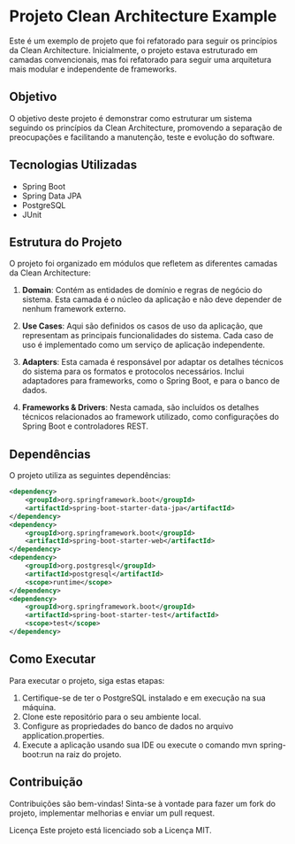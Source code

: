 # Projeto Clean Architecture Example

Este é um exemplo de projeto que foi refatorado para seguir os princípios da Clean Architecture. Inicialmente, o projeto estava estruturado em camadas convencionais, mas foi refatorado para seguir uma arquitetura mais modular e independente de frameworks.

## Objetivo

O objetivo deste projeto é demonstrar como estruturar um sistema seguindo os princípios da Clean Architecture, promovendo a separação de preocupações e facilitando a manutenção, teste e evolução do software.

## Tecnologias Utilizadas

- Spring Boot
- Spring Data JPA
- PostgreSQL
- JUnit

## Estrutura do Projeto

O projeto foi organizado em módulos que refletem as diferentes camadas da Clean Architecture:

1. **Domain**: Contém as entidades de domínio e regras de negócio do sistema. Esta camada é o núcleo da aplicação e não deve depender de nenhum framework externo.

2. **Use Cases**: Aqui são definidos os casos de uso da aplicação, que representam as principais funcionalidades do sistema. Cada caso de uso é implementado como um serviço de aplicação independente.

3. **Adapters**: Esta camada é responsável por adaptar os detalhes técnicos do sistema para os formatos e protocolos necessários. Inclui adaptadores para frameworks, como o Spring Boot, e para o banco de dados.

4. **Frameworks & Drivers**: Nesta camada, são incluídos os detalhes técnicos relacionados ao framework utilizado, como configurações do Spring Boot e controladores REST.

## Dependências

O projeto utiliza as seguintes dependências:

```xml
<dependency>
    <groupId>org.springframework.boot</groupId>
    <artifactId>spring-boot-starter-data-jpa</artifactId>
</dependency>
<dependency>
    <groupId>org.springframework.boot</groupId>
    <artifactId>spring-boot-starter-web</artifactId>
</dependency>
<dependency>
    <groupId>org.postgresql</groupId>
    <artifactId>postgresql</artifactId>
    <scope>runtime</scope>
</dependency>
<dependency>
    <groupId>org.springframework.boot</groupId>
    <artifactId>spring-boot-starter-test</artifactId>
    <scope>test</scope>
</dependency>
```
## Como Executar
Para executar o projeto, siga estas etapas:

1. Certifique-se de ter o PostgreSQL instalado e em execução na sua máquina.
2. Clone este repositório para o seu ambiente local.
3. Configure as propriedades do banco de dados no arquivo application.properties.
4. Execute a aplicação usando sua IDE ou execute o comando mvn spring-boot:run na raiz do projeto.

## Contribuição
Contribuições são bem-vindas! Sinta-se à vontade para fazer um fork do projeto, implementar melhorias e enviar um pull request.

Licença
Este projeto está licenciado sob a Licença MIT.

